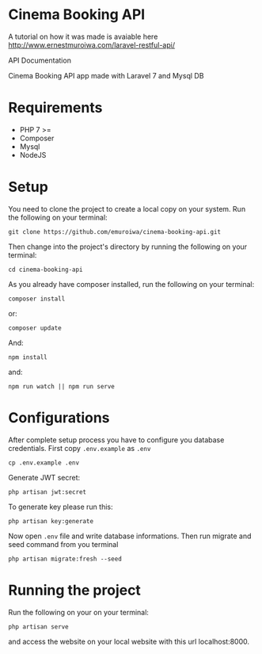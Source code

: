 # Cinema Booking API

A tutorial on how it was made is avaiable here
http://www.ernestmuroiwa.com/laravel-restful-api/

API Documentation

Cinema Booking API app made with Laravel 7 and Mysql DB

# Requirements

-   PHP 7 >=
-   Composer
-   Mysql
-   NodeJS

# Setup

You need to clone the project to create a local copy on your system.
Run the following on your terminal:

```
git clone https://github.com/emuroiwa/cinema-booking-api.git
```

Then change into the project's directory by running the following on your terminal:

```
cd cinema-booking-api

```

As you already have composer installed, run the following on your terminal:

```
composer install
```

or:

```
composer update
```

And:

```
npm install
```

and:

```
npm run watch || npm run serve
```

# Configurations

After complete setup process you have to configure you database credentials. First copy `.env.example` as `.env`

```shell
cp .env.example .env
```

Generate JWT secret:

```
php artisan jwt:secret
```

To generate key please run this:

```
php artisan key:generate
```

Now open `.env` file and write database informations. Then run migrate and seed command from you terminal

```shell
php artisan migrate:fresh --seed
```

# Running the project

Run the following on your on your terminal:

```
php artisan serve
```

and access the website on your local website with this url localhost:8000.

